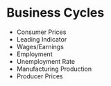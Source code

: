 # Business Cycles

-   Consumer Prices
-   Leading Indicator
-   Wages/Earnings
-   Employment
-   Unemployment Rate
-   Manufacturing Production
-   Producer Prices